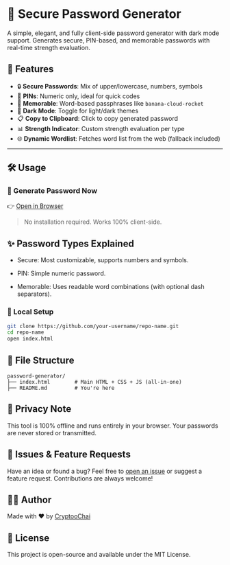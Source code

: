 # 🔐 Secure Password Generator

A simple, elegant, and fully client-side password generator with dark mode support. Generates secure, PIN-based, and memorable passwords with real-time strength evaluation.

## 🚀 Features

- 🔒 **Secure Passwords**: Mix of upper/lowercase, numbers, symbols
- 🔢 **PINs**: Numeric only, ideal for quick codes
- 🧠 **Memorable**: Word-based passphrases like `banana-cloud-rocket`
- 🌙 **Dark Mode**: Toggle for light/dark themes
- 📋 **Copy to Clipboard**: Click to copy generated password
- 📊 **Strength Indicator**: Custom strength evaluation per type
- 🌐 **Dynamic Wordlist**: Fetches word list from the web (fallback included)

---

## 🛠️ Usage

### 🔗 Generate Password Now

👉 [Open in Browser](https://cryptoochai.github.io/password-generator/)

> No installation required. Works 100% client-side.

## ✨ Password Types Explained

- Secure: Most customizable, supports numbers and symbols.

- PIN: Simple numeric password.

- Memorable: Uses readable word combinations (with optional dash separators).

### 🧪 Local Setup

```bash
git clone https://github.com/your-username/repo-name.git
cd repo-name
open index.html
```

## 📁 File Structure

```
password-generator/
├── index.html        # Main HTML + CSS + JS (all-in-one)
├── README.md         # You're here
```

## 🔐 Privacy Note
This tool is 100% offline and runs entirely in your browser. Your passwords are never stored or transmitted.

## 📣 Issues & Feature Requests
Have an idea or found a bug? Feel free to [open an issue](https://github.com/CryptooChai/password-generator/issues) or suggest a feature request. Contributions are always welcome!

## 👨‍💻 Author
Made with ❤️ by [CryptooChai](https://www.youtube.com/@CryptooChai)

## 📜 License
This project is open-source and available under the MIT License.
